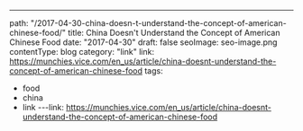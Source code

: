 ---
path: "/2017-04-30-china-doesn-t-understand-the-concept-of-american-chinese-food/"
title: China Doesn't Understand the Concept of American Chinese Food
date: "2017-04-30"
draft: false
seoImage: seo-image.png
contentType: blog
category: "link"
link: https://munchies.vice.com/en_us/article/china-doesnt-understand-the-concept-of-american-chinese-food
tags:
  - food
  - china
  - link
---link: https://munchies.vice.com/en_us/article/china-doesnt-understand-the-concept-of-american-chinese-food
